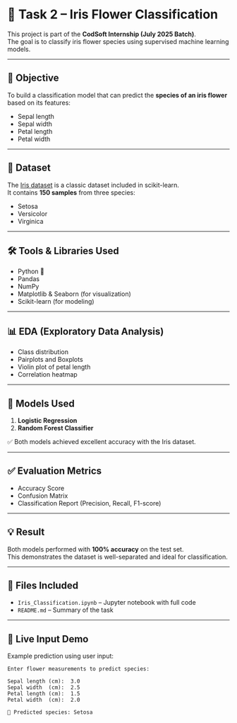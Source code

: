 # 🌸 Task 2 – Iris Flower Classification

This project is part of the **CodSoft Internship (July 2025 Batch)**.  
The goal is to classify iris flower species using supervised machine learning models.

---

## 🎯 Objective

To build a classification model that can predict the **species of an iris flower** based on its features:
- Sepal length
- Sepal width
- Petal length
- Petal width

---

## 📂 Dataset

The [Iris dataset](https://scikit-learn.org/stable/auto_examples/datasets/plot_iris_dataset.html) is a classic dataset included in scikit-learn.  
It contains **150 samples** from three species:
- Setosa
- Versicolor
- Virginica

---

## 🛠️ Tools & Libraries Used

- Python 🐍
- Pandas
- NumPy
- Matplotlib & Seaborn (for visualization)
- Scikit-learn (for modeling)

---

## 📊 EDA (Exploratory Data Analysis)

- Class distribution
- Pairplots and Boxplots
- Violin plot of petal length
- Correlation heatmap

---

## 🧠 Models Used

1. **Logistic Regression**
2. **Random Forest Classifier**

✅ Both models achieved excellent accuracy with the Iris dataset.

---

## ✅ Evaluation Metrics

- Accuracy Score
- Confusion Matrix
- Classification Report (Precision, Recall, F1-score)

---

## 💡 Result

Both models performed with **100% accuracy** on the test set.  
This demonstrates the dataset is well-separated and ideal for classification.

---

## 📁 Files Included

- `Iris_Classification.ipynb` – Jupyter notebook with full code
- `README.md` – Summary of the task


---

## 🔮 Live Input Demo

Example prediction using user input:

```text
Enter flower measurements to predict species:

Sepal length (cm):  3.0
Sepal width  (cm):  2.5
Petal length (cm):  1.5
Petal width  (cm):  2.0

🌼 Predicted species: Setosa



